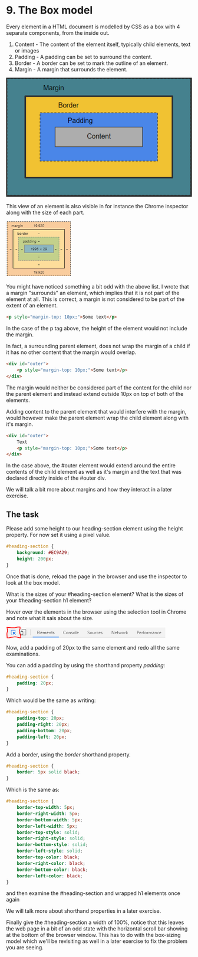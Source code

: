# 9. The Box model

Every element in a HTML document is modelled by CSS as a box with 4 separate components, from the inside out.

1. Content - The content of the element itself, typically child elements, text or images
2. Padding - A padding can be set to surround the content.
3. Border - A border can be set to mark the outline of an element.
4. Margin - A margin that surrounds the element.

![The Box model](./images/box-model.png)

This view of an element is also visible in for instance the Chrome inspector along with the size of each part.

![Chrome Inspector - Box model](./images/chrome-inspector-box-model.png)

You might have noticed something a bit odd with the above list. I wrote that a margin "surrounds" an element, which implies that it is not part of the element at all.
This is correct, a margin is not considered to be part of the extent of an element.

```html
<p style="margin-top: 10px;">Some text</p>
```

In the case of the p tag above, the height of the element would not include the margin.

In fact, a surrounding parent element, does not wrap the margin of a child if it has no other content that the margin would overlap.

```html
<div id="outer">
    <p style="margin-top: 10px;">Some text</p>
</div>
```

The margin would neither be considered part of the content for the child nor the parent element and instead extend outside 10px on top of both of the elements.

Adding content to the parent element that would interfere with the margin, would however make the parent element wrap the child element along with it's margin.

```html
<div id="outer">
    Text
    <p style="margin-top: 10px;">Some text</p>
</div>
```

In the case above, the #outer element would extend around the entire contents of the child element as well as it's margin and the text that was declared directly inside of the #outer div.

We will talk a bit more about margins and how they interact in a later exercise.

## The task

Please add some height to our heading-section element using the height property. For now set it using a pixel value.

```css
#heading-section {
    background: #EC9A29;
    height: 200px;
}
```

Once that is done, reload the page in the browser and use the inspector to look at the box model.

What is the sizes of your #heading-section element?
What is the sizes of your #heading-section h1 element?

Hover over the elements in the browser using the selection tool in Chrome and note what it sais about the size.

![Chrome Inspector - Selection Tool](./images/chrome-inspector-selection-tool.PNG)

Now, add a padding of 20px to the same element and redo all the same examinations.

You can add a padding by using the shorthand property _padding_:

```css
#heading-section {
    padding: 20px;
}
```

Which would be the same as writing:

```css
#heading-section {
    padding-top: 20px;
    padding-right: 20px;
    padding-bottom: 20px;
    padding-left: 20px;
}
```

Add a border, using the _border_ shorthand property.

```css
#heading-section {
    border: 5px solid black;
}
```

Which is the same as:

```css
#heading-section {
    border-top-width: 5px;
    border-right-width: 5px;
    border-bottom-width: 5px;
    border-left-width: 5px;
    border-top-style: solid;
    border-right-style: solid;
    border-bottom-style: solid;
    border-left-style: solid;
    border-top-color: black;
    border-right-color: black;
    border-bottom-color: black;
    border-left-color: black;
}
```

and then examine the #heading-section and wrapped h1 elements once again

We will talk more about shorthand properties in a later exercise.

Finally give the #heading-section a width of 100%, notice that this leaves the web page in a bit of an odd state with the horizontal scroll bar showing at the bottom of the browser window. This has to do with the box-sizing model which we'll be revisiting as well in a later exercise to fix the problem you are seeing.